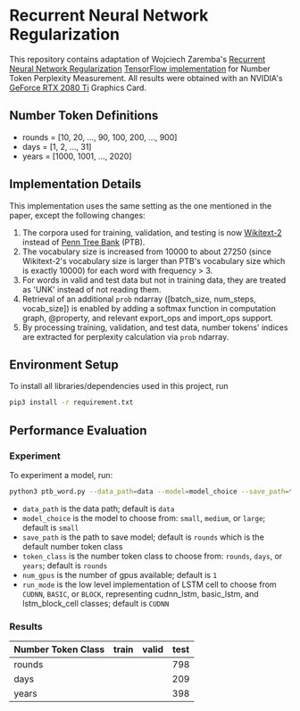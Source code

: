 # Recurrent Neural Network Regularization
This repository contains adaptation of Wojciech Zaremba's [Recurrent Neural Network Regularization](https://arxiv.org/abs/1409.2329) [TensorFlow implementation](https://github.com/tensorflow/models/tree/master/tutorials/rnn/ptb) for Number Token Perplexity Measurement. All results were obtained with an NVIDIA's [GeForce RTX 2080 Ti](https://www.nvidia.com/en-us/geforce/graphics-cards/rtx-2080-ti/) Graphics Card.

## Number Token Definitions
- rounds = [10, 20, ..., 90, 100, 200, ..., 900]
- days = [1, 2, ..., 31]
- years = [1000, 1001, ..., 2020]

## Implementation Details
This implementation uses the same setting as the one mentioned in the paper, except the following changes:
1. The corpora used for training, validation, and testing is now [Wikitext-2](https://blog.einstein.ai/the-wikitext-long-term-dependency-language-modeling-dataset/) instead of [Penn Tree Bank](https://catalog.ldc.upenn.edu/LDC99T42) (PTB).
2. The vocabulary size is increased from 10000 to about 27250 (since Wikitext-2's vocabulary size is larger than PTB's vocabulary size which is exactly 10000) for each word with frequency > 3.
3. For words in valid and test data but not in training data, they are treated as 'UNK' instead of not reading them.
4. Retrieval of an additional `prob` ndarray ([batch_size, num_steps, vocab_size]) is enabled by adding a softmax function in computation graph, @property, and relevant export_ops and import_ops support.
5. By processing training, validation, and test data, number tokens' indices are extracted for perplexity calculation via `prob` ndarray.

## Environment Setup
To install all libraries/dependencies used in this project, run
```bash
pip3 install -r requirement.txt
```

## Performance Evaluation
### Experiment
To experiment a model, run:
```bash
python3 ptb_word.py --data_path=data --model=model_choice --save_path=token_class_name --token_class=token_class_name --num_gpus=num_gpus --run_mode=run_mode
```

- `data_path`      is the data path; default is `data`
- `model_choice`   is the model to choose from: `small`, `medium`, or `large`; default is `small`
- `save_path`      is the path to save model; default is `rounds` which is the default number token class
- `token_class`    is the number token class to choose from: `rounds`, `days`, or `years`; default is `rounds`
- `num_gpus`       is the number of gpus available; default is `1`
- `run_mode`       is the low level implementation of LSTM cell to choose from `CUDNN`, `BASIC`, or `BLOCK`, representing cudnn_lstm, basic_lstm, and lstm_block_cell classes; default is `CUDNN`

### Results
| Number Token Class | train | valid | test |
|--------------------|-------|-------|------|
| rounds             |       |       | 798  |
| days               |       |       | 209  |
| years              |       |       | 398  |
